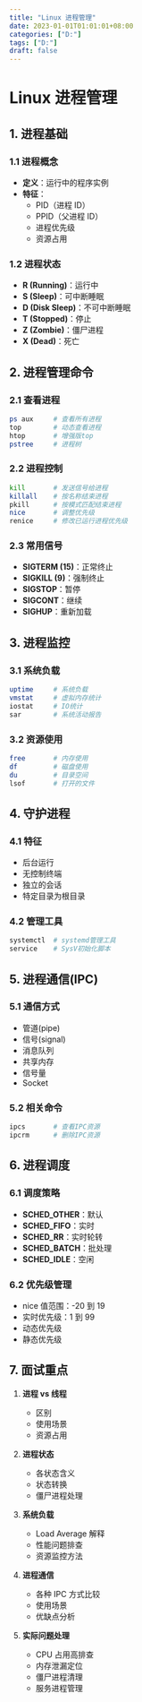 ```yaml
---
title: "Linux 进程管理"
date: 2023-01-01T01:01:01+08:00
categories: ["D:"]
tags: ["D:"]
draft: false
---
```

# Linux 进程管理

## 1. 进程基础

### 1.1 进程概念

- **定义**：运行中的程序实例
- **特征**：
  - PID（进程 ID）
  - PPID（父进程 ID）
  - 进程优先级
  - 资源占用

### 1.2 进程状态

- **R (Running)**：运行中
- **S (Sleep)**：可中断睡眠
- **D (Disk Sleep)**：不可中断睡眠
- **T (Stopped)**：停止
- **Z (Zombie)**：僵尸进程
- **X (Dead)**：死亡

## 2. 进程管理命令

### 2.1 查看进程

```bash
ps aux     # 查看所有进程
top        # 动态查看进程
htop       # 增强版top
pstree     # 进程树
```

### 2.2 进程控制

```bash
kill       # 发送信号给进程
killall    # 按名称结束进程
pkill      # 按模式匹配结束进程
nice       # 调整优先级
renice     # 修改已运行进程优先级
```

### 2.3 常用信号

- **SIGTERM (15)**：正常终止
- **SIGKILL (9)**：强制终止
- **SIGSTOP**：暂停
- **SIGCONT**：继续
- **SIGHUP**：重新加载

## 3. 进程监控

### 3.1 系统负载

```bash
uptime     # 系统负载
vmstat     # 虚拟内存统计
iostat     # IO统计
sar        # 系统活动报告
```

### 3.2 资源使用

```bash
free       # 内存使用
df         # 磁盘使用
du         # 目录空间
lsof       # 打开的文件
```

## 4. 守护进程

### 4.1 特征

- 后台运行
- 无控制终端
- 独立的会话
- 特定目录为根目录

### 4.2 管理工具

```bash
systemctl  # systemd管理工具
service    # SysV初始化脚本
```

## 5. 进程通信(IPC)

### 5.1 通信方式

- 管道(pipe)
- 信号(signal)
- 消息队列
- 共享内存
- 信号量
- Socket

### 5.2 相关命令

```bash
ipcs       # 查看IPC资源
ipcrm      # 删除IPC资源
```

## 6. 进程调度

### 6.1 调度策略

- **SCHED_OTHER**：默认
- **SCHED_FIFO**：实时
- **SCHED_RR**：实时轮转
- **SCHED_BATCH**：批处理
- **SCHED_IDLE**：空闲

### 6.2 优先级管理

- nice 值范围：-20 到 19
- 实时优先级：1 到 99
- 动态优先级
- 静态优先级

## 7. 面试重点

1. **进程 vs 线程**

   - 区别
   - 使用场景
   - 资源占用

2. **进程状态**

   - 各状态含义
   - 状态转换
   - 僵尸进程处理

3. **系统负载**

   - Load Average 解释
   - 性能问题排查
   - 资源监控方法

4. **进程通信**

   - 各种 IPC 方式比较
   - 使用场景
   - 优缺点分析

5. **实际问题处理**
   - CPU 占用高排查
   - 内存泄漏定位
   - 僵尸进程清理
   - 服务进程管理


